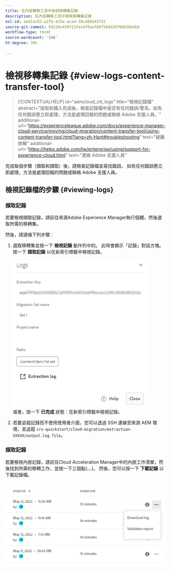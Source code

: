 ```yaml
---
title: 在內容轉移工具中檢視移轉集記錄
description: 在內容轉移工具中檢視移轉集記錄
exl-id: aed1ac83-a2fb-425e-aca4-39cd0bb42fd3
source-git-commit: 9d236e459f13fec6f0aaf80f588d20760636b9bb
workflow-type: tm+mt
source-wordcount: '246'
ht-degree: 39%

---
```


# 檢視移轉集記錄 {#view-logs-content-transfer-tool}


>[!CONTEXTUALHELP]
>id="aemcloud_ctt_logs"
>title="檢視記錄檔"
>abstract="提取和攝入完成後，檢查記錄檔中是否有任何錯誤/警告。如有任何錯誤應立即處理，方法是處理回報的問題或聯絡 Adobe 支援人員。"
>additional-url="https://experienceleague.adobe.com/docs/experience-manager-cloud-service/moving/cloud-migration/content-transfer-tool/using-content-transfer-tool.html?lang=zh-Hant#troubleshooting" text="疑難排解"
>additional-url="https://helpx.adobe.com/tw/enterprise/using/support-for-experience-cloud.html" text="連絡 Adobe 支援人員"

完成每個步驟（擷取和擷取）後，請檢查記錄檔並尋找錯誤。  如有任何錯誤應立即處理，方法是處理回報的問題或聯絡 Adobe 支援人員。

## 檢視記錄檔的步驟 {#viewing-logs}

### 擷取記錄

若要檢視擷取記錄，請前往來源Adobe Experience Manager執行個體，然後選取所需的移轉集。

然後，請遵循下列步驟：

1. 選取移轉集並按一下 **檢視記錄** 動作列中的。 此時會顯示「記錄」對話方塊。 按一下 **擷取記錄** 以在新索引標籤中檢視記錄。

   ![影像](/help/journey-migration/content-transfer-tool/assets-ctt/cttcam25.png) \
   或者，按一下 **已完成** 狀態：在新索引標籤中檢視記錄。

1. 若要追蹤記錄而不使用使用者介面，您可以透過 SSH 連線至來源 AEM 環境，並追蹤 `crx-quickstart/cloud-migration/extraction-XXXXX/output.log file`。

### 擷取記錄

若要檢視內嵌記錄，請前往Cloud Acceleration Manager中的內嵌工作清單，然後找到所需的移轉工作，並按一下三個點(**...**)。 然後，您可以按一下 **下載記錄** 以下載記錄檔。

![影像](/help/journey-migration/content-transfer-tool/assets-ctt/cttcam28.png)
